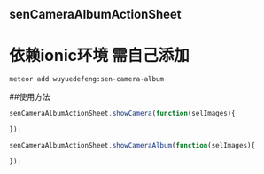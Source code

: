## senCameraAlbumActionSheet

# 依赖ionic环境 需自己添加

```meteor
meteor add wuyuedefeng:sen-camera-album
```

##使用方法
```JavaScript
senCameraAlbumActionSheet.showCamera(function(selImages){

});

senCameraAlbumActionSheet.showCameraAlbum(function(selImages){

});
```